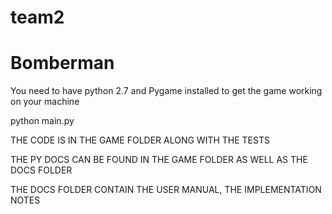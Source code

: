team2
=====
# Bomberman #


<p>You need to have python 2.7 and Pygame installed to get the game working on your machine</p>

python main.py

THE CODE IS IN THE GAME FOLDER ALONG WITH THE TESTS

THE PY DOCS CAN BE FOUND IN THE GAME FOLDER AS WELL AS THE DOCS FOLDER

THE DOCS FOLDER CONTAIN THE USER MANUAL, THE IMPLEMENTATION NOTES

